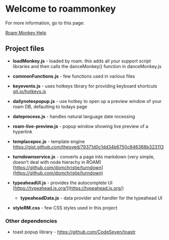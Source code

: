 # Welcome to roammonkey

For more information, go to this page:

[Roam Monkey Help](https://roamresearch.com/#/app/roamhacker/page/jI-X_cwaf)

## Project files

- **loadMonkey.js** - loaded by roam. this adds all your support script libraries and then calls the danceMonkey() function in danceMonkey.js
- **commonFunctions.js** - few functions used in various files
- **keyevents.js** - uses hotkeys library for providing keyboard shortcuts [git.io/hotkeys.js](https://git.io/hotkeys.js)
- **dailynotespopup.js** - use hotkey to open up a preview window of your roam DB, defaulting to todays page
- **dateprocess.js** - handles natural language date rocessing
- **roam-live-preview.js** - popup window showing live preview of a hyperlink
- **templacepoc.js** - template engine   https://gist.github.com/thesved/79371d0c1dd34b6750c846368b323113
- **turndownservice.js** - converts a page into markdown (very simple, doesn't deal with node hierachy in ROAM) [https://github.com/domchristie/turndown](https://github.com/domchristie/turndown)
- **typeaheadUI.js** - provides the autocomplete UI [https://typeahead.js.org/](https://typeahead.js.org/)
  - **typeaheadData.js** - data provider and handler for the typeahead UI

- **styleRM.css** - few CSS styles used in this project


### Other dependencies

 - toast popup library - https://github.com/CodeSeven/toastr
 
 